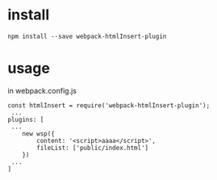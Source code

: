 # install

```
npm install --save webpack-htmlInsert-plugin
```

# usage

in webpack.config.js

```
const htmlInsert = require('webpack-htmlInsert-plugin');
 ...
plugins: [
 ...
    new wsp({
        content: '<script>aaaa</script>',
        fileList: ['public/index.html']
    })
 ...
]
```
